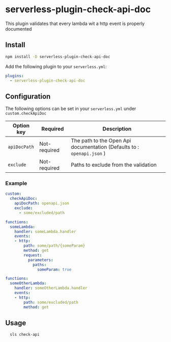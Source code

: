 # serverless-plugin-check-api-doc

This plugin validates that every lambda wit a http event is properly documented


## Install

```sh
npm install -D serverless-plugin-check-api-doc
```

Add the following plugin to your `serverless.yml`:

```yaml
plugins:
  - serverless-plugin-check-api-doc
```

## Configuration

The following options can be set in your `serverless.yml` under `custom.checkApiDoc`

| Option key   | Required     | Description |
|--------------|--------------|----------------|
| `apiDocPath` | Not-required | The path to the Open Api documentation (Defaults to : `openapi.json` )|
| `exclude`    | Not-required | Paths to exclude from the validation |

### Example

```yml
custom:
  checkApiDoc:
    apiDocPath: openapi.json
    exclude: 
      - some/excluded/path

functions:
  someLambda:
    handler: someLambda.handler
    events:
    - http:
        path: some/path/{someParam}
        method: get
        request:
          parameters:
            paths:
              someParam: true

functions:
  someOtherLambda:
    handler: someOtherLambda.handler
    events:
    - http:
        path: some/excluded/path
        method: get


```

## Usage


```sh
  sls check-api
```